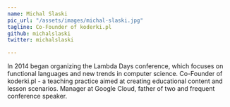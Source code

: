 ```yaml
---
name: Michal Slaski
pic_url: "/assets/images/michal-slaski.jpg"
tagline: Co-Founder of koderki.pl
github: michalslaski
twitter: michalslaski

---
```

In 2014 began organizing the Lambda Days conference, which focuses on functional languages and new trends in computer science. Co-Founder of koderki.pl - a teaching practice aimed at creating educational content and lesson scenarios. Manager at Google Cloud, father of two and frequent conference speaker.